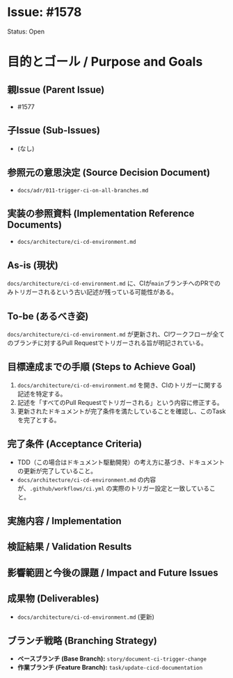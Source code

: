 # Issue: #1578
Status: Open
# 目的とゴール / Purpose and Goals

## 親Issue (Parent Issue)
- #1577

## 子Issue (Sub-Issues)
- (なし)

## 参照元の意思決定 (Source Decision Document)
- `docs/adr/011-trigger-ci-on-all-branches.md`

## 実装の参照資料 (Implementation Reference Documents)
- `docs/architecture/ci-cd-environment.md`

## As-is (現状)
`docs/architecture/ci-cd-environment.md` に、CIが`main`ブランチへのPRでのみトリガーされるという古い記述が残っている可能性がある。

## To-be (あるべき姿)
`docs/architecture/ci-cd-environment.md` が更新され、CIワークフローが全てのブランチに対するPull Requestでトリガーされる旨が明記されている。

## 目標達成までの手順 (Steps to Achieve Goal)
1. `docs/architecture/ci-cd-environment.md` を開き、CIのトリガーに関する記述を特定する。
2. 記述を「すべてのPull Requestでトリガーされる」という内容に修正する。
3. 更新されたドキュメントが完了条件を満たしていることを確認し、このTaskを完了とする。

## 完了条件 (Acceptance Criteria)
- TDD（この場合はドキュメント駆動開発）の考え方に基づき、ドキュメントの更新が完了していること。
- `docs/architecture/ci-cd-environment.md` の内容が、`.github/workflows/ci.yml` の実際のトリガー設定と一致していること。

## 実施内容 / Implementation

## 検証結果 / Validation Results

## 影響範囲と今後の課題 / Impact and Future Issues

## 成果物 (Deliverables)
- `docs/architecture/ci-cd-environment.md` (更新)

## ブランチ戦略 (Branching Strategy)
- **ベースブランチ (Base Branch):** `story/document-ci-trigger-change`
- **作業ブランチ (Feature Branch):** `task/update-cicd-documentation`
